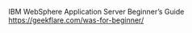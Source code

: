 


IBM WebSphere Application Server Beginner’s Guide        
https://geekflare.com/was-for-beginner/    
     
